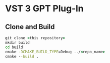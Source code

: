# VST 3 GPT Plug-In

## Clone and Build

```cmd
git clone <this repository>
mkdir build
cd build
cmake -DCMAKE_BUILD_TYPE=Debug ../<repo_name>
cmake --build .
```